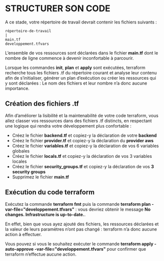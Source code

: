 # STRUCTURER SON CODE

A ce stade, votre répertoire de travail devrait contenir les fichiers suivants :

```
répertoire-de-travail
|
main.tf
developpement.tfvars
```

L’ensemble de vos ressources sont déclarées dans le fichier **main.tf** dont le nombre de ligne commence à devenir inconfortable à parcourir.

Lorsque les commandes **init**, **plan** et **apply** sont exécutées, terraform recherche tous les fichiers .tf du répertoire courant et analyse leur contenu afin de s’initialiser, générer un plan d’exécution ou créer les ressources qui y sont déclarées : Le nom des fichiers et leur nombre n’a donc aucune importance.

## Création des fichiers .tf

Afin d’améliorer la lisibilité et la maintenabilité de votre code terraform, vous allez classer vos ressources dans des fichiers .tf distincts, en respectant une logique qui rendra votre développement plus confortable :
- Créez le fichier **backend.tf** et copiez-y la déclaration de votre **backend**
- Créez le fichier **provider.tf** et copiez-y la déclaration du **provider aws**
- Créez le fichier **variables.tf** et copiez-y la déclaration de vos 6 variables globales
- Créez le fichier **locals.tf** et copiez-y la déclaration de vos 3 variables locales
- Créez le fichier **security_groups.tf** et copiez-y la déclaration de vos **3 security groups**
- Supprimez le fichier **main.tf**

## Exécution du code terraform

Exécutez la commande **terraform fmt** puis la commande **terraform plan -var-file="developpement.tfvars"** : vous devriez obtenir le message **No changes. Infrastructure is up-to-date.**.

En effet, bien que vous ayez ajouté des fichiers, les ressources déclarées et la valeur de leurs paramètres n’ont pas changé : terraform n’a donc aucune action à effectuer.

Vous pouvez si vous le souhaitez exécuter le commande **terraform apply -auto-approve -var-file="developpement.tfvars"** pour confirmer que terraform n’effectue aucune action.